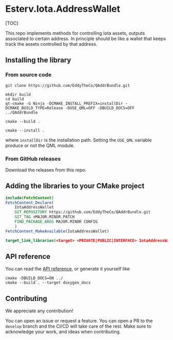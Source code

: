 # Esterv.Iota.AddressWallet 

[TOC]

This repo implements methods for controlling Iota assets, outputs associated to certain address.
In principle should be like a wallet that keeps track the assets controlled by that address.


## Installing the library 

### From source code
```
git clone https://github.com/EddyTheCo/QAddrBundle.git 

mkdir build
cd build
qt-cmake -G Ninja -DCMAKE_INSTALL_PREFIX=installDir -DCMAKE_BUILD_TYPE=Release -DUSE_QML=OFF -DBUILD_DOCS=OFF ../QAddrBundle

cmake --build . 

cmake --install . 
```
where `installDir` is the installation path. Setting the `USE_QML` variable produce or not the QML module.

### From GitHub releases
Download the releases from this repo. 

## Adding the libraries to your CMake project 

```CMake
include(FetchContent)
FetchContent_Declare(
	IotaAddressWallet	
	GIT_REPOSITORY https://github.com/EddyTheCo/QAddrBundle.git
	GIT_TAG vMAJOR.MINOR.PATCH 
	FIND_PACKAGE_ARGS MAJOR.MINOR CONFIG  
	)
FetchContent_MakeAvailable(IotaAddressWallet)

target_link_libraries(<target> <PRIVATE|PUBLIC|INTERFACE> IotaAddressWallet::addrBundle)
```

## API reference

You can read the [API reference](https://eddytheco.github.io/QAddrBundle/), or generate it yourself like
```
cmake -DBUILD_DOCS=ON ../
cmake --build . --target doxygen_docs
```


## Contributing

We appreciate any contribution!


You can open an issue or request a feature.
You can open a PR to the `develop` branch and the CI/CD will take care of the rest.
Make sure to acknowledge your work, and ideas when contributing.



